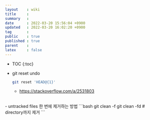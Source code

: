 ```yaml
---
layout    : wiki
title     : 
summary   : 
date      : 2022-03-20 15:56:04 +0900
updated   : 2022-03-20 16:02:20 +0900
tag       : 
public    : true
published : true
parent    : 
latex     : false
---
```

* TOC
{:toc}

- git reset undo
  ```bash
  git reset 'HEAD@{1}'
  ```
  - <https://stackoverflow.com/a/2531803>
    
<br>
- untracked files 한 번에 제거하는 방법
  ```bash
  git clean -f
  git clean -fd # directory까지 제거
  ```
  

